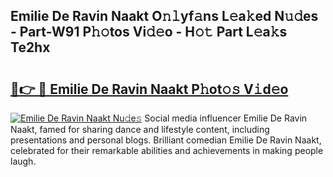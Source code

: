 ## Emilie De Ravin Naakt O𝚗𝚕yf𝚊ns L𝚎a𝚔ed N𝚞𝚍es - Part-W91 P𝚑𝚘tos Vi𝚍𝚎o - H𝚘𝚝 Part L𝚎a𝚔s Te2hx

# <h2><a href="http://kfexmub.oniu.top/?m=Emilie+De+Ravin+Naakt">🔗👉 🔴 Emilie De Ravin Naakt P𝚑ot𝚘𝚜 V𝚒d𝚎o</a></h2>

[![Emilie De Ravin Naakt Nu𝚍e𝚜](https://i.imgur.com/0qMVB7G.gif)](http://kfexmub.oniu.top/?m=Emilie+De+Ravin+Naakt)
Social media influencer Emilie De Ravin Naakt, famed for sharing dance and lifestyle content, including presentations and personal blogs. Brilliant comedian Emilie De Ravin Naakt, celebrated for their remarkable abilities and achievements in making people laugh.  
